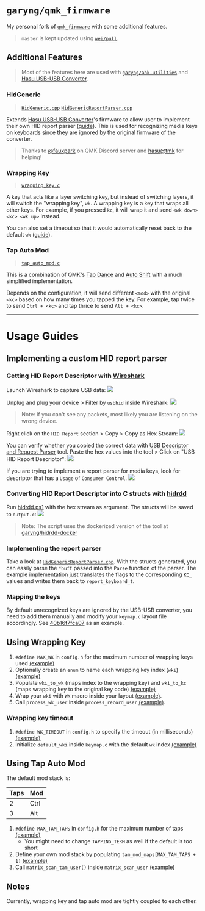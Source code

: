 # `garyng/qmk_firmware`

My personal fork of [`qmk_firmware`](https://github.com/qmk/qmk_firmware) with some additional features.

> `master` is kept updated using [`wei/pull`](https://github.com/wei/pull).

## Additional Features

> Most of the features here are used with [`garyng/ahk-utilities`](https://github.com/garyng/ahk-utilities) and [Hasu USB-USB Converter](https://geekhack.org/index.php?topic=69169.0).

### HidGeneric

> [`HidGeneric.cpp`](https://github.com/garyng/qmk_firmware/blob/6a724277c0a98414949ef96405a133635ac50286/keyboards/converter/usb_usb/HidGeneric.cpp) [`HidGenericReportParser.cpp`](https://github.com/garyng/qmk_firmware/blob/6a724277c0a98414949ef96405a133635ac50286/keyboards/converter/usb_usb/HidGenericReportParser.cpp)

Extends [Hasu USB-USB Converter](https://geekhack.org/index.php?topic=69169.0)'s firmware to allow user to implement their own HID report parser ([guide](#implementing-a-custom-hid-report-parser)). This is used for recognizing media keys on keyboards since they are ignored by the original firmware of the converter.

> Thanks to [@fauxpark](https://github.com/fauxpark) on QMK Discord server and [hasu@tmk](https://github.com/tmk) for helping!

### Wrapping Key

> [`wrapping_key.c`](https://github.com/garyng/qmk_firmware/blob/6a724277c0a98414949ef96405a133635ac50286/keyboards/converter/usb_usb/keymaps/garyng/wrapping_key.c) 

A key that acts like a layer switching key, but instead of switching layers, it will switch the "wrapping key", `wk`. A wrapping key is a key that wraps all other keys. For example, if you pressed `kc`, it will wrap it and send `<wk down> <kc> <wk up>` instead.

You can also set a timeout so that it would automatically reset back to the default `wk` ([guide](#wrapping-key-timeout)).

### Tap Auto Mod

> [`tap_auto_mod.c`](https://github.com/garyng/qmk_firmware/blob/6a724277c0a98414949ef96405a133635ac50286/keyboards/converter/usb_usb/keymaps/garyng/tap_auto_mod.c)

This is a combination of QMK's [Tap Dance](https://beta.docs.qmk.fm/using-qmk/software-features/feature_tap_dance) and [Auto Shift](https://beta.docs.qmk.fm/using-qmk/software-features/feature_auto_shift) with a much simplified implementation.

Depends on the configuration, it will send different `<mod>` with the original `<kc>` based on how many times you tapped the key. For example, tap twice to send `Ctrl + <kc>` and tap thrice to send `Alt + <kc>`.

---

# Usage Guides

## Implementing a custom HID report parser

### Getting HID Report Descriptor with [Wireshark](https://www.wireshark.org/)

Launch Wireshark to capture USB data:
![](garyng/docs/wireshark-capture.png)

Unplug and plug your device > Filter by `usbhid` inside Wireshark:
![](garyng/docs/wireshark-usbhid.png)

> Note: If you can't see any packets, most likely you are listening on the wrong device.

Right click on the `HID Report` section > Copy > Copy as Hex Stream:
![](garyng/docs/wireshark-copy-as-hex-stream.png)

You can verify whether you copied the correct data with [USB Descriptor and Request Parser](https://eleccelerator.com/usbdescreqparser/) tool.
Paste the hex values into the tool > Click on "USB HID Report Descriptor":
![](garyng/docs/usb-descriptor-parser-online.png)

If you are trying to implement a report parser for media keys, look for descriptor that has a `Usage` of `Consumer Control`.
![](garyng/docs/usb-descriptor-consumer.png)

### Converting HID Report Descriptor into C structs with [hidrdd](https://sourceforge.net/projects/hidrdd/)

Run [hidrdd.ps1](https://github.com/garyng/qmk_firmware/blob/6a724277c0a98414949ef96405a133635ac50286/garyng/tools/hidrdd-docker/hidrdd.ps1) with the hex stream as argument. The structs will be saved to `output.c`:
![](garyng/docs/convert-with-hidrdd.png)

> Note: The script uses the dockerized version of the tool at [garyng/hidrdd-docker](https://github.com/garyng/hidrdd-docker)

### Implementing the report parser

Take a look at [`HidGenericReportParser.cpp`](https://github.com/garyng/qmk_firmware/blob/6a724277c0a98414949ef96405a133635ac50286/keyboards/converter/usb_usb/HidGenericReportParser.cpp). With the structs generated, you can easily parse the `*buff` passed into the `Parse` function of the parser. The example implementation just translates the flags to the corresponding `KC_` values and writes them back to `report_keyboard_t`.

### Mapping the keys

By default unrecognized keys are ignored by the USB-USB converter, you need to add them manually and modify your `keymap.c` layout file accordingly. See [40b16f7fca07](https://github.com/garyng/qmk_firmware/commit/40b16f7fca070b2ebec2e4590362ae21f34a9ae3) as an example.

## Using Wrapping Key

1. `#define MAX_WK` in `config.h` for the maximum number of wrapping keys used [(example)](https://github.com/garyng/qmk_firmware/blob/6a724277c0a98414949ef96405a133635ac50286/keyboards/converter/usb_usb/keymaps/garyng/config.h#L14)
1. Optionally create an `enum` to name each wrapping key index (`wki`) [(example)](https://github.com/garyng/qmk_firmware/blob/6a724277c0a98414949ef96405a133635ac50286/keyboards/converter/usb_usb/keymaps/garyng/keymap.c#L25-L31)
1. Populate `wki_to_wk` (maps index to the wrapping key) and `wki_to_kc` (maps wrapping key to the original key code) [(example)](https://github.com/garyng/qmk_firmware/blob/6a724277c0a98414949ef96405a133635ac50286/keyboards/converter/usb_usb/keymaps/garyng/keymap.c#L33-L47)
1. Wrap your `wki` with `WK` macro inside your layout [(example)](https://github.com/garyng/qmk_firmware/blob/6a724277c0a98414949ef96405a133635ac50286/keyboards/converter/usb_usb/keymaps/garyng/keymap.c#L98).
1. Call `process_wk_user` inside `process_record_user` [(example)](https://github.com/garyng/qmk_firmware/blob/6a724277c0a98414949ef96405a133635ac50286/keyboards/converter/usb_usb/keymaps/garyng/keymap.c#L134-L138).

### Wrapping key timeout

1. `#define WK_TIMEOUT` in `config.h` to specify the timeout (in milliseconds) [(example)](https://github.com/garyng/qmk_firmware/blob/7db018cedb99a6aa8ba803cbb7a681dc0e9fc40d/keyboards/converter/usb_usb/keymaps/garyng/config.h#L14)
1. Initialize `default_wki` inside `keymap.c` with the default `wk` index [(example)](https://github.com/garyng/qmk_firmware/blob/7db018cedb99a6aa8ba803cbb7a681dc0e9fc40d/keyboards/converter/usb_usb/keymaps/garyng/keymap.c#L25)

## Using Tap Auto Mod

The default mod stack is:

| Taps | Mod  |
| ---- | ---- |
| 2    | Ctrl |
| 3    | Alt  |

1. `#define MAX_TAM_TAPS` in `config.h` for the maximum number of taps [(example)](https://github.com/garyng/qmk_firmware/blob/a962f8254e2761d7e408e2ecf85bf298972fcf1e/keyboards/converter/usb_usb/keymaps/garyng/config.h#L12)
   - You might need to change `TAPPING_TERM` as well if the default is too short
1. Define your own mod stack by populating `tam_mod_maps[MAX_TAM_TAPS + 1]` [(example)](https://github.com/garyng/qmk_firmware/blob/a962f8254e2761d7e408e2ecf85bf298972fcf1e/keyboards/converter/usb_usb/keymaps/garyng/keymap.c#L25-L28)
1. Call `matrix_scan_tam_user()` inside `matrix_scan_user` [(example)](https://github.com/garyng/qmk_firmware/blob/6a724277c0a98414949ef96405a133635ac50286/keyboards/converter/usb_usb/keymaps/garyng/keymap.c#L129-L131)

## Notes

Currently, wrapping key and tap auto mod are tightly coupled to each other.
